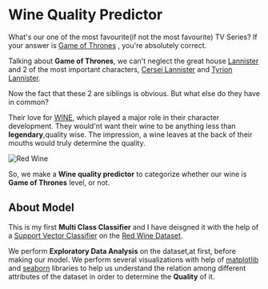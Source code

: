 # Wine Quality Predictor

What's our one of the most favourite(if not the most favourite) TV Series? If your answer is [Game of Thrones](https://en.wikipedia.org/wiki/Game_of_Thrones) , you're absolutely correct. 

Talking about **Game of Thrones**, we can't neglect the great house [Lannister](https://awoiaf.westeros.org/index.php/House_Lannister) and 2 of the most important characters, [Cersei Lannister](https://en.wikipedia.org/wiki/Cersei_Lannister) and [Tyrion Lannister](https://en.wikipedia.org/wiki/Tyrion_Lannister). 

Now the fact that these 2 are siblings is obvious. But what else do they have in common?

Their love for [WINE](https://en.wikipedia.org/wiki/History_of_wine), which played a major role in their character development. They would'nt want their wine to be anything less than **legendary**,quality wise. The impression, a wine leaves at the back of their mouths would truly determine the quality.

![Red Wine](https://www.google.com/url?sa=i&source=images&cd=&ved=2ahUKEwjE-tKl08jiAhXMP48KHeB-B1wQjRx6BAgBEAU&url=https%3A%2F%2Fwww.winemag.com%2F2015%2F10%2F27%2Fred-wine-basics%2F&psig=AOvVaw0kShCq--LC7DCK-OytQ4uE&ust=1559491119105772)

So, we make a **Wine quality predictor** to categorize whether our wine is **Game of Thrones** level, or not.

## About Model

This is my first **Multi Class Classifier** and I have deisgned it with the help of a [Support Vector Classifier](https://scikit-learn.org/stable/modules/generated/sklearn.svm.SVC.html) on the [Red Wine Dataset](https://www.kaggle.com/uciml/red-wine-quality-cortez-et-al-2009).

We perform **Exploratory Data Analysis** on the dataset,at first, before making our model. We perform several visualizations with help of [matplotlib](https://matplotlib.org/) and [seaborn](https://seaborn.pydata.org/) libraries to help us understand the relation among different attributes of the dataset in order to determine the **Quality** of it.
